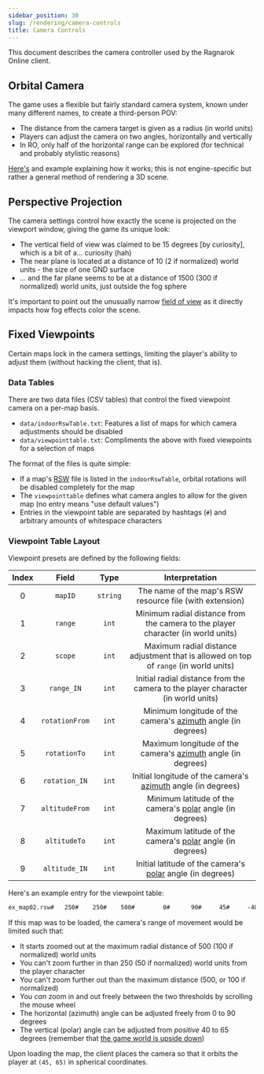 ```yaml
---
sidebar_position: 30
slug: /rendering/camera-controls
title: Camera Controls
---
```


This document describes the camera controller used by the Ragnarok Online client.

## Orbital Camera

The game uses a flexible but fairly standard camera system, known under many different names, to create a third-person POV:

- The distance from the camera target is given as a radius (in world units)
- Players can adjust the camera on two angles, horizontally and vertically
- In RO, only half of the horizontal range can be explored (for technical and probably stylistic reasons)

[Here's](https://doc.babylonjs.com/features/featuresDeepDive/cameras/camera_introduction#arc-rotate-camera) and example explaining how it works; this is not engine-specific but rather a general method of rendering a 3D scene.

## Perspective Projection

The camera settings control how exactly the scene is projected on the viewport window, giving the game its unique look:

- The vertical field of view was claimed to be 15 degrees [by curiosity], which is a bit of a... curiosity (hah)
- The near plane is located at a distance of 10 (2 if normalized) world units - the size of one GND surface
- ... and the far plane seems to be at a distance of 1500 (300 if normalized) world units, just outside the fog sphere

It's important to point out the unusually narrow [field of view](https://en.wikipedia.org/wiki/Field_of_view) as it directly impacts how fog effects color the scene.

## Fixed Viewpoints

Certain maps lock in the camera settings, limiting the player's ability to adjust them (without hacking the client, that is).

### Data Tables

There are two data files (CSV tables) that control the fixed viewpoint camera on a per-map basis.

- `data/indoorRswTable.txt`: Features a list of maps for which camera adjustments should be disabled
- `data/viewpointtable.txt`: Compliments the above with fixed viewpoints for a selection of maps

The format of the files is quite simple:

- If a map's [RSW](/file-formats/rsw) file is listed in the `indoorRswTable`, orbital rotations will be disabled completely for the map
- The `viewpointtable` defines what camera angles to allow for the given map (no entry means "use default values")
- Entries in the viewpoint table are separated by hashtags (`#`) and arbitrary amounts of whitespace characters

### Viewpoint Table Layout

Viewpoint presets are defined by the following fields:

| Index |     Field      |   Type   |                                                     Interpretation                                                     |
| :---: | :------------: | :------: | :--------------------------------------------------------------------------------------------------------------------: |
|   0   |    `mapID`     | `string` |                                The name of the map's RSW resource file (with extension)                                |
|   1   |    `range`     |  `int`   |                    Minimum radial distance from the camera to the player character (in world units)                    |
|   2   |    `scope`     |  `int`   |                 Maximum radial distance adjustment that is allowed on top of `range` (in world units)                  |
|   3   |   `range_IN`   |  `int`   |                    Initial radial distance from the camera to the player character (in world units)                    |
|   4   | `rotationFrom` |  `int`   |         Minimum longitude of the camera's [azimuth](https://en.wikipedia.org/wiki/Azimuth) angle (in degrees)          |
|   5   |  `rotationTo`  |  `int`   |         Maximum longitude of the camera's [azimuth](https://en.wikipedia.org/wiki/Azimuth) angle (in degrees)          |
|   6   | `rotation_IN`  |  `int`   |         Initial longitude of the camera's [azimuth](https://en.wikipedia.org/wiki/Azimuth) angle (in degrees)          |
|   7   | `altitudeFrom` |  `int`   | Minimum latitude of the camera's [polar](https://en.wikipedia.org/wiki/Spherical_coordinate_system) angle (in degrees) |
|   8   |  `altitudeTo`  |  `int`   | Maximum latitude of the camera's [polar](https://en.wikipedia.org/wiki/Spherical_coordinate_system) angle (in degrees) |
|   9   | `altitude_IN`  |  `int`   | Initial latitude of the camera's [polar](https://en.wikipedia.org/wiki/Spherical_coordinate_system) angle (in degrees) |

Here's an example entry for the viewpoint table:

```txt
ex_map02.rsw#	250#	250#	500#		0#		90#		45#		-40#		-65#		-65#
```

If this map was to be loaded, the camera's range of movement would be limited such that:

- It starts zoomed out at the maximum radial distance of 500 (100 if normalized) world units
- You can't zoom further in than 250 (50 if normalized) world units from the player character
- You can't zoom further out than the maximum distance (500, or 100 if normalized)
- You _can_ zoom in and out freely between the two thresholds by scrolling the mouse wheel
- The horizontal (azimuth) angle can be adjusted freely from 0 to 90 degrees
- The vertical (polar) angle can be adjusted from _positive_ 40 to 65 degrees (remember that [the game world is upside down](/rendering/coordinate-systems#world-coordinates))

Upon loading the map, the client places the camera so that it orbits the player at `(45, 65)` in spherical coordinates.
